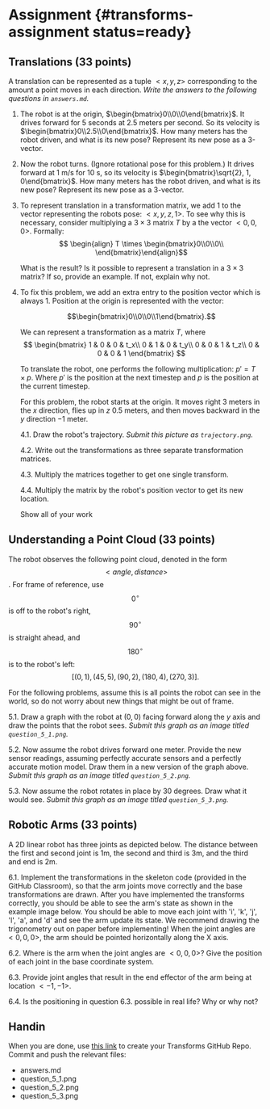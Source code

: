 # Assignment {#transforms-assignment status=ready}

## Translations (33 points)

A translation can be represented as a tuple $<x, y, z>$ corresponding to the
amount a point moves in each direction. *Write the answers to the following
questions in `answers.md`.*

1. The robot is at the origin, $\begin{bmatrix}0\\0\\0\end{bmatrix}$. It drives
   forward for 5 seconds at 2.5 meters per second. So its velocity is
   $\begin{bmatrix}0\\2.5\\0\end{bmatrix}$. How many meters has the robot
   driven, and what is its new pose? Represent its new pose as a 3-vector.

2. Now the robot turns. (Ignore rotational pose for this problem.) It drives
   forward at 1 m/s for 10 s, so its velocity is $\begin{bmatrix}\sqrt{2}, 1,
   0\end{bmatrix}$. How many meters has the robot driven, and what is its new
   pose? Represent its new pose as a 3-vector.

3. To represent translation in a transformation matrix, we add $1$ to the
   vector representing the robots pose: $<x, y, z, 1>$. To see why this is
   necessary, consider multiplying a $3\times3$ matrix $T$ by a the vector $<0,
   0, 0>$. Formally:
$$
   \begin{align}
    T \times \begin{bmatrix}0\\0\\0\\
   \end{bmatrix}\end{align}$$

   What is the result? Is it possible to represent a translation in a $3\times3$
   matrix? If so, provide an example. If not, explain why not.

4. To fix this problem, we add an extra entry to the position vector which is
   always $1$. Position at the origin is represented with the vector:

   $$\begin{bmatrix}0\\0\\0\\1\end{bmatrix}.$$

   We can represent a transformation as a matrix $T$, where
   $$
   \begin{bmatrix}
   1 & 0 & 0 & t_x\\
   0 & 1 & 0 & t_y\\
   0 & 0 & 1 & t_z\\
   0 & 0 & 0 & 1
   \end{bmatrix}
   $$

   To translate the robot, one performs the following multiplication: $p'
   = T \times p$. Where $p'$ is the position at the next timestep and $p$ is
   the position at the current timestep.

   For this problem, the robot starts at the origin. It moves right $3$ meters
   in the $x$ direction, flies up in $z$ $0.5$ meters, and then moves backward
   in the $y$ direction $-1$ meter.

   4.1. Draw the robot's trajectory. *Submit this picture as `trajectory.png`.*

   4.2. Write out the transformations as three separate transformation
   matrices.

   4.3. Multiply the matrices together to get one single transform.

   4.4. Multiply the matrix by the robot's position vector to get its new
   location.

   Show all of your work

## Understanding a Point Cloud (33 points)

The robot observes the following point cloud, denoted in the form $$<angle,
distance>$$. For frame of reference, use $$0^{\circ}$$ is off to the robot's
right, $$90^{\circ}$$ is straight ahead, and $$180^{\circ}$$ is to the robot's
left:
$$
[(0, 1), (45, 5), (90, 2), (180, 4), (270, 3)].
$$

For the following problems, assume this is all points the robot can see in the
world, so do not worry about new things that might be out of frame.

5.1. Draw a graph with the robot at $(0, 0)$ facing forward along the $y$ axis
     and draw the points that the robot sees. *Submit this graph as an image
     titled `question_5_1.png`.*

5.2. Now assume the robot drives forward one meter. Provide the new sensor
     readings, assuming perfectly accurate sensors and a perfectly accurate
     motion model. Draw them in a new version of the graph above. *Submit this
     graph as an image titled `question_5_2.png`.*

5.3. Now assume the robot rotates in place by 30 degrees. Draw what it would
     see. *Submit this graph as an image titled `question_5_3.png`.*

## Robotic Arms (33 points)

A 2D linear robot has three joints as depicted below. The distance between the
first and second joint is 1m, the second and third is 3m, and the third and end
is 2m.

6.1. Implement the transformations in the skeleton code (provided in the GitHub Classroom), so that the
   arm joints move correctly and the base transformations are drawn. After you
   have implemented the transforms correctly, you should be able to see the
   arm's state as shown in the example image below. You should be able to move
   each joint with 'i', 'k', 'j', 'l', 'a', and 'd' and see the arm update its
   state. We recommend drawing the trigonometry out on paper before
   implementing! When the joint angles are $<0, 0, 0>$, the arm should be
   pointed horizontally along the X axis.

6.2. Where is the arm when the joint angles are $<0, 0, 0>$? Give the position of
   each joint in the base coordinate system.

6.3. Provide joint angles that result in the end effector of the arm being at
   location $<-1, -1>$.

6.4. Is the positioning in question 6.3. possible in real life? Why or why not?

## Handin

When you are done, use [this link]() to create your Transforms GitHub Repo.
Commit and push the relevant files:

- answers.md
- question_5_1.png
- question_5_2.png
- question_5_3.png
